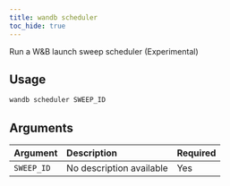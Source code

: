 ```yaml
---
title: wandb scheduler
toc_hide: true
---
```


Run a W&B launch sweep scheduler (Experimental)

## Usage

```bash
wandb scheduler SWEEP_ID
```

## Arguments

| Argument | Description | Required |
| :--- | :--- | :--- |
| `SWEEP_ID` | No description available | Yes |
